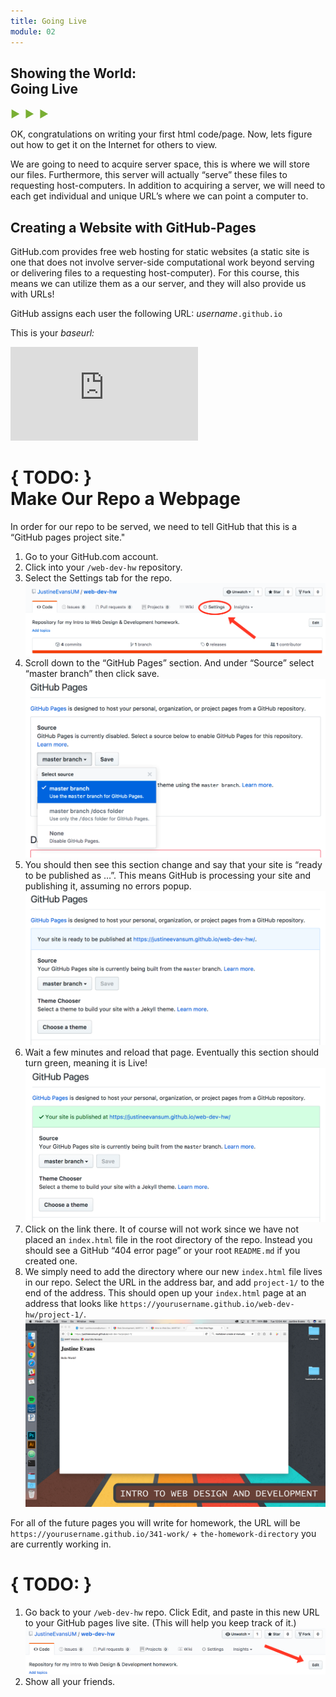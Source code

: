 ```yaml
---
title: Going Live
module: 02
---
```


## Showing the World:<br /> Going Live
<span style="color: #79AF33; font-size: medium; font-weight: bold">▶ &nbsp;▶  &nbsp;▶</span>

OK, congratulations on writing your first html code/page. Now, lets figure out how to get it on the Internet for others to view.

We are going to need to acquire server space, this is where we will store our files. Furthermore, this server will actually “serve” these files to requesting host-computers. In addition to acquiring a server, we will need to each get individual and unique URL’s where we can point a computer to.


## Creating a Website with GitHub-Pages
GitHub.com provides free web hosting for static websites (a static site is one that does not involve server-side computational work beyond serving or delivering files to a requesting host-computer). For this course, this means we can utilize them as a our server, and they will also provide us with URLs!

GitHub assigns each user the following URL:
_username_`.github.io`

This is your _baseurl:_

<div class="embed-responsive embed-responsive-16by9"><iframe class="embed-responsive-item" src="https://www.youtube.com/embed/2MsN8gpT6jY" frameborder="0" allowfullscreen></iframe></div>


# { TODO: } <br />Make Our Repo a Webpage

In order for our repo to be served, we need to tell GitHub that this is a “GitHub pages project site."

1. Go to your GitHub.com account.
2. Click into your `/web-dev-hw` repository.
3. Select the Settings tab for the repo.
![Settings Tab](../imgs/gh_account_branch_settings.png)
4. Scroll down to the “GitHub Pages” section. And under “Source” select “master branch” then click save. ![Select a branch](../imgs/gh_account_branch_master.png)
5. You should then see this section change and say that your site is “ready to be published as …”. This means GitHub is processing your site and publishing it, assuming no errors popup.
![GitHub, ready to publish](../imgs/gh_account_branch_site-1.png)
6. Wait a few minutes and reload that page. Eventually this section should turn green, meaning it is Live!
![GitHub says the page is live](../imgs/gh_account_branch_site-2.png)
7. Click on the link there. It of course will not work since we have not placed an `index.html` file in the root directory of the repo. Instead you should see a GitHub “404 error page” or your root `README.md` if you created one.
8. We simply need to add the directory where our new `index.html` file lives in our repo. Select the URL in the address bar, and add `project-1/` to the end of the address. This should open up your `index.html` page at an address that looks like `https://yourusername.github.io/web-dev-hw/project-1/`.
![Live WebPage](../imgs/gh_first_live_page.png)

For all of the future pages you will write for homework, the URL will be `https://yourusername.github.io/341-work/` + `the-homework-directory` you are currently working in.


# { TODO: }
1. Go back to your `/web-dev-hw` repo. Click Edit, and paste in this new URL to your GitHub pages live site. (This will help you keep track of it.)
![Image of the GitHub repo edit option](../imgs/gh_account_info_edit.png)
2. Show all your friends.
